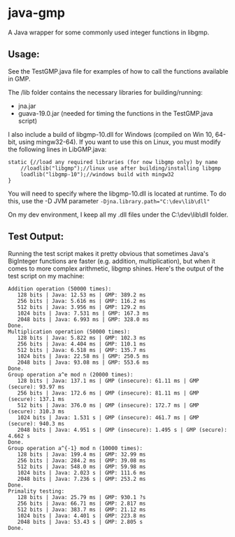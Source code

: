 # java-gmp
A Java wrapper for some commonly used integer functions in libgmp.

## Usage:
See the TestGMP.java file for examples of how to call the functions available in GMP.

The /lib folder contains the necessary libraries for building/running:
* jna.jar
* guava-19.0.jar (needed for timing the functions in the TestGMP.java script)

I also include a build of libgmp-10.dll for Windows (compiled on Win 10, 64-bit, using mingw32-64). If you want to use this on Linux, you must modify the following lines in LibGMP.java:
```
static {//load any required libraries (for now libgmp only) by name
	//loadlib("libgmp");//linux use after building/installing libgmp
	loadlib("libgmp-10");//windows build with mingw32
}
```

You will need to specify where the libgmp-10.dll is located at runtime. To do this, use the -D JVM parameter
`-Djna.library.path="C:\dev\lib\dll"`

On my dev environment, I keep all my .dll files under the C:\dev\lib\dll folder.

## Test Output:
Running the test script makes it pretty obvious that sometimes Java's BigInteger functions are faster (e.g. addition, multiplication), but when it comes to more complex arithmetic, libgmp shines. Here's the output of the test script on my machine:
```
Addition operation (50000 times):
   128 bits | Java: 12.53 ms | GMP: 389.2 ms
   256 bits | Java: 5.616 ms | GMP: 116.2 ms
   512 bits | Java: 3.956 ms | GMP: 129.2 ms
   1024 bits | Java: 7.531 ms | GMP: 167.3 ms
   2048 bits | Java: 6.993 ms | GMP: 328.0 ms
Done.
Multiplication operation (50000 times):
   128 bits | Java: 5.822 ms | GMP: 102.3 ms
   256 bits | Java: 4.404 ms | GMP: 110.1 ms
   512 bits | Java: 6.518 ms | GMP: 135.7 ms
   1024 bits | Java: 22.58 ms | GMP: 250.5 ms
   2048 bits | Java: 93.08 ms | GMP: 553.6 ms
Done.
Group operation a^e mod n (20000 times):
   128 bits | Java: 137.1 ms | GMP (insecure): 61.11 ms | GMP (secure): 93.97 ms
   256 bits | Java: 172.6 ms | GMP (insecure): 81.11 ms | GMP (secure): 137.1 ms
   512 bits | Java: 376.0 ms | GMP (insecure): 172.7 ms | GMP (secure): 310.3 ms
   1024 bits | Java: 1.531 s | GMP (insecure): 461.7 ms | GMP (secure): 940.3 ms
   2048 bits | Java: 4.951 s | GMP (insecure): 1.495 s | GMP (secure): 4.662 s
Done.
Group operation a^{-1} mod n (10000 times):
   128 bits | Java: 199.4 ms | GMP: 32.99 ms
   256 bits | Java: 284.2 ms | GMP: 39.08 ms
   512 bits | Java: 548.0 ms | GMP: 59.98 ms
   1024 bits | Java: 2.023 s | GMP: 111.6 ms
   2048 bits | Java: 7.236 s | GMP: 253.2 ms
Done.
Primality testing:
   128 bits | Java: 25.79 ms | GMP: 930.1 ?s
   256 bits | Java: 66.71 ms | GMP: 2.817 ms
   512 bits | Java: 383.7 ms | GMP: 21.12 ms
   1024 bits | Java: 4.401 s | GMP: 223.8 ms
   2048 bits | Java: 53.43 s | GMP: 2.805 s
Done.
```
